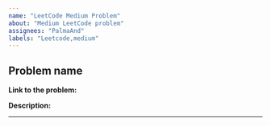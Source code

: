 ```yaml
---
name: "LeetCode Medium Problem"
about: "Medium LeetCode problem"
assignees: "PalmaAnd"
labels: "Leetcode,medium"
---
```


## Problem name

**Link to the problem:** 

**Description:**

---
